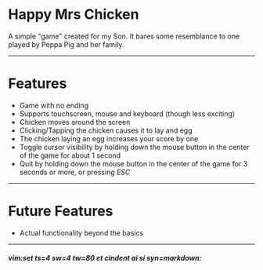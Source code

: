 # Happy Mrs Chicken #

A simple "game" created for my Son. It bares some resemblance to one played by
Peppa Pig and her family.



-----
# Features #

  * Game with no ending
  * Supports touchscreen, mouse and keyboard (though less exciting)
  * Chicken moves around the screen
  * Clicking/Tapping the chicken causes it to lay and egg
  * The chicken laying an egg increases your score by one
  * Toggle cursor visibility by holding down the mouse button in the center of the game for about 1 second
  * Quit by holding down the mouse button in the center of the game for 3 seconds or more, or pressing _*ESC*_



-----
# Future Features #

  * Actual functionality beyond the basics



----
##### vim:set ts=4 sw=4 tw=80 et cindent ai si syn=markdown: #####
